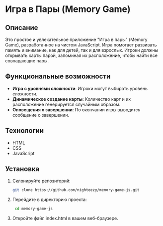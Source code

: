 # Игра в Пары (Memory Game)

## Описание

Это простое и увлекательное приложение "Игра в пары" (Memory Game), разработанное на чистом JavaScript. Игра помогает развивать память и внимание, как для детей, так и для взрослых. Игроки должны открывать карты парой, запоминая их расположение, чтобы найти все совпадающие пары.

## Функциональные возможности

- **Игра с уровнями сложности**: Игроки могут выбирать уровень сложности.
- **Динамическое создание карты**: Количество карт и их расположение генерируется случайным образом.
- **Оповещения о завершении**: По окончании игры выводится сообщение о завершении.

## Технологии

- HTML
- CSS
- JavaScript

## Установка

1. Склонируйте репозиторий:

   ```bash
   git clone https://github.com/nighteezy/memory-game-js.git

2. Перейдите в директорию проекта:
   ```bash
    cd memory-game-js

3. Откройте файл index.html в вашем веб-браузере.
